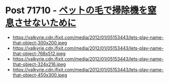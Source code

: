 # Post 71710 - [ペットの毛で掃除機を窒息させないために](https://www.ifixit.com/News/71710/%e3%83%9a%e3%83%83%e3%83%88%e3%81%ae%e6%af%9b%e3%81%a7%e6%8e%83%e9%99%a4%e6%a9%9f%e3%82%92%e7%aa%92%e6%81%af%e3%81%95%e3%81%9b%e3%81%aa%e3%81%84%e3%81%9f%e3%82%81%e3%81%ab)

- https://valkyrie.cdn.ifixit.com/media/2012/01/05153443/lets-play-name-that-object-300x200.jpeg
- https://valkyrie.cdn.ifixit.com/media/2012/01/05153443/lets-play-name-that-object-768x512.jpeg
- https://valkyrie.cdn.ifixit.com/media/2012/01/05153443/lets-play-name-that-object-324x216.jpeg
- https://valkyrie.cdn.ifixit.com/media/2012/01/05153443/lets-play-name-that-object-450x300.jpeg
